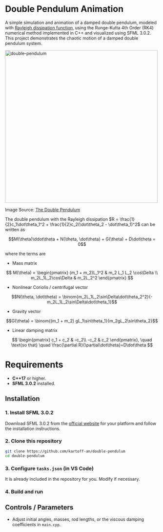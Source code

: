 # Double Pendulum Animation
A simple simulation and animation of a damped double pendulum, modeled with [Rayleigh dissipation function](https://en.wikipedia.org/wiki/Rayleigh_dissipation_function), using the Runge-Kutta 4th Order (RK4) numerical method implemented in C++ and visualized using SFML 3.0.2. This project demonstrates the chaotic motion of a damped double pendulum system.

<img width="500" alt="double-pendulum" src="https://github.com/user-attachments/assets/fd539837-045f-4a6b-bae6-6c5c3fa528a7" />

Image Source: [The Double Pendulum](https://www.engineered-mind.com/engineering/double-pendulum-1/)

The double pendulum with the Rayleigh dissipation
$R = \frac{1}{2}c_1\dot\theta_1^2 + \frac{1}{2}c_2(\dot\theta_2 - \dot\theta_1)^2$
can be written as

$$M(\theta)\ddot\theta + N(\theta, \dot\theta) + G(\theta) + D\dot\theta = 0$$

where the terms are

- Mass matrix

$$
M(\theta) = 
\begin{pmatrix}
(m_1 + m_2)L_1^2 & m_2 L_1 L_2 \cos\Delta \\ 
m_2L_1L_2\cos\Delta & m_2L_2^2
\end{pmatrix}
$$

- Nonlinear Coriolis / centrifugal vector

$$N(\theta, \dot\theta) = \binom{m_2L_1L_2\sin\Delta\dot\theta_2^2}{-m_2L_1L_2\sin\Delta\dot\theta_1}$$

- Gravity vector

$$G(\theta) = \binom{(m_1 + m_2) gL_1\sin\theta_1}{m_2gL_2\sin\theta_2}$$

- Linear damping matrix

$$
\begin{pmatrix}
c_1 + c_2 & -c_2\\
-c_2 & c_2
\end{pmatrix},
\quad \text{so that} \quad \frac{\partial R}{\partial\dot\theta}=D\dot\theta
$$

# Requirements
- **C++17** or higher.
- **SFML 3.0.2** installed.

## Installation

### 1. Install SFML 3.0.2

Download SFML 3.0.2 from the [official website](https://www.sfml-dev.org/download.php) for your platform and follow the installation instructions.

### 2. Clone this repository
```bash
git clone https://github.com/kartoff-an/double-pendulum
cd double-pendulum
```

### 3. Configure `tasks.json` (in VS Code)

It is already included in the repository for you. Modify if necessary.

### 4. Build and run

## Controls / Parameters
- Adjust initial angles, masses, rod lengths, or the viscous damping coefficients in `main.cpp`.
